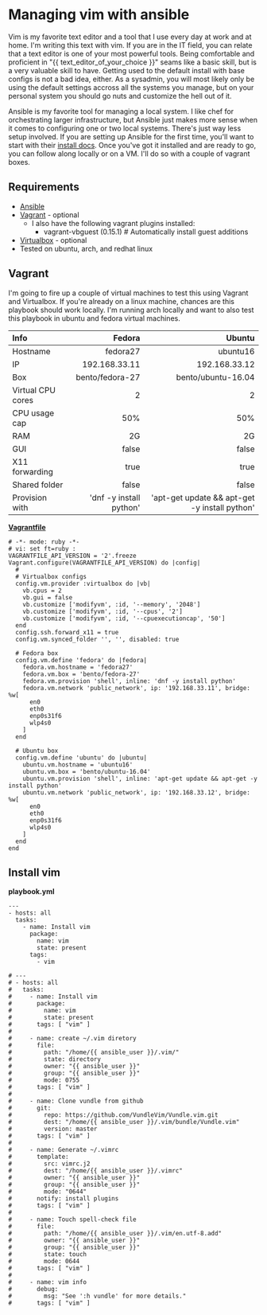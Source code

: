 # Managing vim with ansible

Vim is my favorite text editor and a tool that I use every day at work and at home.  I'm writing this text with vim.  If you are in the IT field, you can relate that a text editor is one of your most powerful tools.  Being comfortable and proficient in "{{ text_editor_of_your_choice }}" seams like a basic skill, but is a very valuable skill to have.  Getting used to the default install with base configs is not a bad idea, either.  As a sysadmin, you will most likely only be using the default settings accross all the systems you manage, but on your personal system you should go nuts and customize the hell out of it.

Ansible is my favorite tool for managing a local system.  I like chef for orchestrating larger infrastructure, but Ansible just makes more sense when it comes to configuring one or two local systems.  There's just way less setup involved.  If you are setting up Ansible for the first time, you'll want to start with their [install docs](http://docs.ansible.com/ansible/latest/intro_installation.html).  Once you've got it installed and are ready to go, you can follow along locally or on a VM.  I'll do so with a couple of vagrant boxes.


## Requirements
* [Ansible](http://docs.ansible.com/ansible/latest/intro_installation.html)
* [Vagrant](https://www.vagrantup.com/docs/installation/) - optional
  * I also have the following vagrant plugins installed:
    * vagrant-vbguest (0.15.1) # Automatically install guest additions
* [Virtualbox](https://www.virtualbox.org/wiki/Downloads) - optional
* Tested on ubuntu, arch, and redhat linux

## Vagrant

I'm going to fire up a couple of virtual machines to test this using Vagrant and Virtualbox.  If you're already on a linux machine, chances are this playbook should work locally. I'm running arch locally and want to also test this playbook in ubuntu and fedora virtual machines.

| Info              |      Fedora             |             Ubuntu |
|:----------------- | -----------------------:| ------------------:|
| Hostname          |                fedora27 |           ubuntu16 |
| IP                |           192.168.33.11 |      192.168.33.12 |
| Box               |         bento/fedora-27 | bento/ubuntu-16.04 |
| Virtual CPU cores |                       2 |                  2 |
| CPU usage cap     |                     50% |                50% |
| RAM               |                      2G |                 2G |
| GUI               |                   false |              false |
| X11 forwarding    |                    true |               true |
| Shared folder     |                   false |              false |
| Provision with    | 'dnf -y install python' | 'apt-get update && apt-get -y install python' |

**[Vagrantfile]()**

```
# -*- mode: ruby -*-
# vi: set ft=ruby :
VAGRANTFILE_API_VERSION = '2'.freeze
Vagrant.configure(VAGRANTFILE_API_VERSION) do |config|
  #
  # Virtualbox configs
  config.vm.provider :virtualbox do |vb|
    vb.cpus = 2
    vb.gui = false
    vb.customize ['modifyvm', :id, '--memory', '2048']
    vb.customize ['modifyvm', :id, '--cpus', '2']
    vb.customize ['modifyvm', :id, '--cpuexecutioncap', '50']
  end
  config.ssh.forward_x11 = true
  config.vm.synced_folder '', '', disabled: true

  # Fedora box
  config.vm.define 'fedora' do |fedora|
    fedora.vm.hostname = 'fedora27'
    fedora.vm.box = 'bento/fedora-27'
    fedora.vm.provision 'shell', inline: 'dnf -y install python'
    fedora.vm.network 'public_network', ip: '192.168.33.11', bridge: %w[
      en0
      eth0
      enp0s31f6
      wlp4s0
    ]
  end

  # Ubuntu box
  config.vm.define 'ubuntu' do |ubuntu|
    ubuntu.vm.hostname = 'ubuntu16'
    ubuntu.vm.box = 'bento/ubuntu-16.04'
    ubuntu.vm.provision 'shell', inline: 'apt-get update && apt-get -y install python'
    ubuntu.vm.network 'public_network', ip: '192.168.33.12', bridge: %w[
      en0
      eth0
      enp0s31f6
      wlp4s0
    ]
  end
end
```

## Install vim 

**playbook.yml**

    ---
    - hosts: all
      tasks:
        - name: Install vim
          package:
            name: vim
            state: present
          tags:
            - vim


```
# ---
# - hosts: all
#   tasks:
#     - name: Install vim
#       package:
#         name: vim
#         state: present
#       tags: [ "vim" ]
# 
#     - name: create ~/.vim diretory
#       file:
#         path: "/home/{{ ansible_user }}/.vim/"
#         state: directory
#         owner: "{{ ansible_user }}"
#         group: "{{ ansible_user }}"
#         mode: 0755
#       tags: [ "vim" ]
# 
#     - name: Clone vundle from github
#       git:
#         repo: https://github.com/VundleVim/Vundle.vim.git
#         dest: "/home/{{ ansible_user }}/.vim/bundle/Vundle.vim"
#         version: master
#       tags: [ "vim" ]
# 
#     - name: Generate ~/.vimrc
#       template:
#         src: vimrc.j2
#         dest: "/home/{{ ansible_user }}/.vimrc"
#         owner: "{{ ansible_user }}"
#         group: "{{ ansible_user }}"
#         mode: "0644"
#       notify: install plugins
#       tags: [ "vim" ]
# 
#     - name: Touch spell-check file
#       file:
#         path: "/home/{{ ansible_user }}/.vim/en.utf-8.add"
#         owner: "{{ ansible_user }}"
#         group: "{{ ansible_user }}"
#         state: touch
#         mode: 0644
#       tags: [ "vim" ]
# 
#     - name: vim info
#       debug:
#         msg: "See ':h vundle' for more details."
#       tags: [ "vim" ]
```
